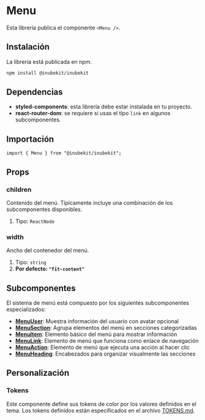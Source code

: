 # Menu

Esta librería publica el componente `<Menu />`.

## Instalación

La librería está publicada en npm.

```bash
npm install @inubekit/inubekit
```

## Dependencias

- **styled-components**: esta librería debe estar instalada en tu proyecto.
- **react-router-dom**: se requiere si usas el tipo `link` en algunos subcomponentes.

## Importación

```tsx
import { Menu } from "@inubekit/inubekit";
```

## Props

### children

Contenido del menú. Típicamente incluye una combinación de los subcomponentes disponibles.

1. Tipo: `ReactNode`

### width

Ancho del contenedor del menú.

1. Tipo: `string`
2. **Por defecto: `"fit-content"`**

## Subcomponentes

El sistema de menú está compuesto por los siguientes subcomponentes especializados:

- **[MenuUser](./MenuUser/README.md)**: Muestra información del usuario con avatar opcional
- **[MenuSection](./MenuSection/README.md)**: Agrupa elementos del menú en secciones categorizadas
- **[MenuItem](./MenuItem/README.md)**: Elemento básico del menú para mostrar información
- **[MenuLink](./MenuLink/README.md)**: Elemento de menú que funciona como enlace de navegación
- **[MenuAction](./MenuAction/README.md)**: Elemento de menú que ejecuta una acción al hacer clic
- **[MenuHeading](./MenuHeading/README.md)**: Encabezados para organizar visualmente las secciones

## Personalización

### Tokens

Este componente define sus tokens de color por los valores definidos en el tema. Los tokens definidos están especificados en el archivo [TOKENS.md](./TOKENS.md).
